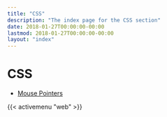 ```yaml
---
title: "CSS"
description: "The index page for the CSS section"
date: 2018-01-27T00:00:00-00:00
lastmod: 2018-01-27T00:00:00-00:00
layout: "index"
---
```


# CSS

* [Mouse Pointers](/css/mouse/)

{{< activemenu "web" >}}